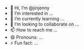 - 👋 Hi, I’m @jinjenny
- 👀 I’m interested in ...
- 🌱 I’m currently learning ...
- 💞️ I’m looking to collaborate on ...
- 📫 How to reach me ...
- 😄 Pronouns: ...
- ⚡ Fun fact: ...

<!---
jinjenny/jinjenny is a ✨ special ✨ repository because its `README.md` (this file) appears on your GitHub profile.
You can click the Preview link to take a look at your changes.
--->
